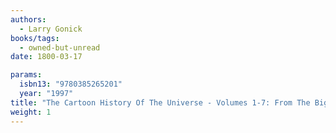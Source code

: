 ```yaml
---
authors:
  - Larry Gonick
books/tags:
  - owned-but-unread
date: 1800-03-17

params:
  isbn13: "9780385265201"
  year: "1997"
title: "The Cartoon History Of The Universe - Volumes 1-7: From The Big Bang To Alexander The Great"
weight: 1
---
```


<!--more-->

